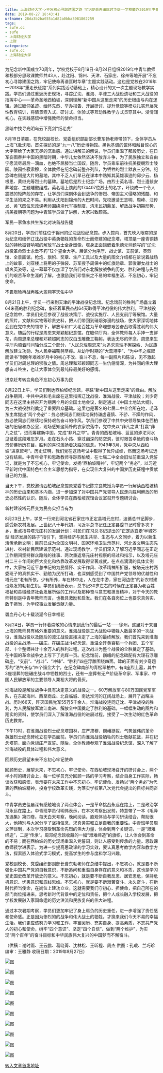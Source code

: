 ```yaml
---
title: 上海财经大学->不忘初心寻踪建国之路 牢记使命再谱匡时华章——学校举办2019年中青年骨干、思政课教师暑期现场教学实践活动 | sufe.cc
date: 2019-08-27 18:43:41
urlname: 28da3b2ba655a1d82a0bba3981862259
tags: 
- sufe.cc
- sufe
- 上海财经大学
- 上财
categories:
- sufe.cc
- 上海财经大学
---
```



为纪念新中国成立70周年，学校党校于8月19日-8月24日组织2019年中青年教师和校部分思政课教师共43人，赴沈阳、锦州、天津、石家庄、徐州等地开展“不忘初心寻踪建国之路，牢记使命再谱匡时华章”主题实践活动。这也是党校在2016年—2018年“重走长征路”系列实践活动基础上，精心设计的又一次主题现场教学实践。学员们通过重返历史现场，寻踪辽沈、淮海、平津三大战役遗址和三大战役的指挥中心——革命圣地西柏坡，深刻理解“新中国从这里走来”的历史根由与内在逻辑。通过瞻仰圣迹、缅怀先烈、举办报告、开展研讨、提升觉悟等模块扎实开展党性教育培训，将情景嵌入式、研讨式、体验式等互动性教学方式贯穿其中。浸情润初心，在实践感悟中增强教师的使命担当。

黑暗中找寻光明乌云下亮剑“纸老虎”

8月19日清晨，在党校副校长、党委组织部副部长曹东勃老师带领下，全体学员从上海飞赴沈阳，首先探访的是“九一八”历史博物馆。黑色基调的馆体和触目惊心的大字带给了大家无尽的沉重感。通过讲解员的解说，学员们重温了那段历史，在日军妄图吞并中国的黑暗时期，中华儿女依然坚决不放弃斗争，为了民族独立和自由宁愿流尽最后一滴血，也绝不屈膝当亡国奴。随后，学员乘车前往抗美援朝烈士陵园。陵园空寂肃穆，全体教师在纪念碑前整齐列队，为牺牲的烈士默哀三分钟。纪念碑右侧是大片的墓地，其中不乏人们早已在课本中熟知其英雄事迹的邱少云、杨根思、黄继光等烈士的墓碑。墓地后是烈士纪念广场，由烈士英名墙、烈士遗骸安葬地宫、主题雕塑组成。英名墙上镌刻的174407位烈士的名字，环绕成一个令人震撼的矩阵般的存在，让学员们深刻体会到战争的惨烈、帝国主义侵略的残酷、和平生活的来之不易。利用从沈阳到锦州的大巴时间，党校邀请王志明、周峰、汪传发、黄飞四位思政课老师围绕清代军事制度、清末民初鼎革、解放战争初期形势、抗美援朝等问题为中青班学员做了讲解，大家兴致颇高。

军民一家鱼水共生东北对决首战告捷

8月20日，学员们前往位于锦州的辽沈战役纪念馆。步入馆内，首先映入眼帘的是为纪念和缅怀辽沈战役中英勇牺牲的革命烈士而修建的纪念塔，塔顶是一座青铜铸就的持枪振臂呐喊的解放军战士全身塑像，塔身正面镶嵌着朱德元帅题写的“辽沈战役革命烈士永垂不朽”12个鎏金大字。展馆分为序厅、战史馆、支前馆、英烈馆、全景画馆。枪炮、旗帜、奖章、生产工具以及大量的图文介绍都在诉说着战场上的故事，刘亚楼上将用的子弹袋、苏军授予周保中的红旗勋章、郭俊卿女战士的飒爽英姿等，这一幕幕不仅加深了学员们对东北解放战争的历史、胜利进程与先烈们的艰苦革命生涯的了解，也激励我们珍惜来之不易的幸福生活，不忘初心，牢记使命。

不畏艰险再战再胜大鸾翔宇天佑中华

8月21日上午，学员一行来到天津的平津战役纪念馆。纪念馆前的胜利广场矗立着64米高的胜利纪念碑，象征着军民奋战64天取得平津战役的伟大胜利。平津战役纪念馆中，学员们先后参观了战役决策厅、战役实施厅、人民支前厅等展馆。大量的照片，文献和实物等珍贵史料，把人们带回到硝烟弥漫的战场，使大家深切地体会到在党中央的领导下，解放军和广大老百姓为革命理想艰苦奋战取得胜利的伟大意义。随后的行程是周恩来邓颖超纪念馆。在瞻仰厅内，全体教师每人手捧一支鲜花，向周恩来总理和邓颖超同志的汉白玉雕像三鞠躬，表达无尽的怀念。周恩来生平厅内顺着时间轴分成三个部分，“人民总理周恩来”为追求真理不懈探索、为民族解放建立功勋、为人民幸福鞠躬尽瘁。从幼学时期的“大鸾翔宇”、“为中华之崛起而读书”到晚年艰难岁月中的初心不改、奋斗不息，每一副照片和陈设，无不激起学员们对周总理的崇敬之情。周总理和邓颖超同志一生伉俪情深，为共同的伟大理想奋斗终生，也让大家体会到最纯粹最美好的感情。

进京赶考转变角色不忘初心万事为民

8月22日上午，学员们到达西柏坡纪念馆，寻踪“新中国从这里走来”的缘由。解放战争期间，中共中央和毛主席在这里指挥辽沈战役、淮海战役、平津战役；刘少奇同志在这里主持召开为期两个月的全国土地会议，制定通过《中国土地法大纲》，为三大战役胜利奠定了重要群众基础。这里也是著名的七届二中全会所在地，毛泽东主席提出“两个务必”：务必使同志们继续地保持谦虚谨慎、不骄、不躁的作风，务必使同志们继续地保持艰苦奋斗的作风。学员们参观了中共中央领导集体在西柏坡的旧居和办公室，现场感知这简朴的农家院落中，党中央以“非凡之谋”打赢“非凡之仗”，进而筹建新中国，完成“非凡之举”。青青的西柏坡岭、蓝蓝的滹沱河水见证着这段难忘岁月。走在石头小路、穿过幽深的防空洞，彼时艰苦卓绝的奋斗场景仿佛历历在目，胜利的喜悦激扬着决胜的信念。1949年3月，党中央从西柏坡“进京赶考”。历史证明，我们党在这场考试中取得了优异成绩，然而这场考试远没有结束。中青年骨干和思政教师寻踪西柏坡，在七届二中全会旧址前重温入党誓词，就是为了不忘初心，牢记使命，发扬“西柏坡精神”，牢记两个“务必”，以习近平新时代中国特色社会主义思想为指导，在实现伟大复兴的中国梦历史征程中贡献自己的力量。

当天下午，党校邀请西柏坡纪念馆原党委书记陈宗良教授为学员一行解读西柏坡精神的历史由来和基本内涵，进一步加深了对中国共产党领导人民走向胜利解放的历史必然性的认识。随后，全体学员在西柏坡宾馆会议室召开专题研讨会。

新村建设塔元巨变为民务实担当有为

8月23日上午，学员一行来到河北省石家庄市正定县塔元庄村，追循总书记脚步，感受新农村发展。上世纪八十年代初，习近平总书记任正定县委书记时曾多次下乡，重点指导塔元庄村的发展计划；村民们在习总书记提出的“正定适宜走‘半城郊型’经济发展的路子”指引下，坚持经济与民生共举、生态与人文同步，着力以新生活传承新文明；目前已成为全国文明村、国家环境卫生示范村、河北省文明生态先进村、农村新民居建设示范村。通过现场教学，学员们深入了解习近平同志在正定工作期间坚持群众路线的往事、两次重返塔元庄村视察的经过和指示，以及塔元庄村二三十年间的巨大变化和依靠改革发展取得显著成就。在点点滴滴的具体实例中，大家被习近平总书记的为民情怀、实干作风、改革精神所折服，被塔元庄村两委班子的真抓实干、勤勉为民所打动，也深刻感受到了中国共产党领导的优越性和塔元庄“老有所依，少有所养，车在林中走，人在花中游，家在河边住”的新农村建设焕发的勃勃生机。学员们纷纷表示，总书记30岁左右的时候在正定县为老百姓福祉和县域经济社会发展所做的工作以及那种奋斗意志和担当精神，对于今天的教师特别是中青年教师而言，也极具激励和启发。我们在各自岗位上也要求真务实、敢于担当，为学校事业发展贡献力量。

碧血丹心七十载浇灌今日幸福花

8月24日，学员一行怀着崇敬的心情来到此行的最后一站——徐州。这里对于来自上海的教师具有格外重要的意义。淮海战役是三大战役中牺牲人数最多的一次战役，淮海战役以及随后的渡江战役直接决定了上海的最终解放。我们首先来到淮海战役的主战场——碾庄。在碾庄战斗纪念馆，重温全歼黄百韬一个兵团、五个军部、十个整师共计十余万人的胜利过程。这次战斗为整个战役的全胜奠定了基础，在中国的革命战争史上写下了光辉一页。纪念馆前，巍峨的纪念碑配有大理石浮雕碑座，“支前”、“战斗”、“冲锋”、“胜利”四座浮雕围绕四面。碑的正面有刘少奇题写的“浩气长存”四个镏金大字。在纪念碑南部的青松翠柏中，有4座烈土墓，其中3座埋葬的是碾庄战斗中牺牲的烈士，还有一座葬有无产阶级革命家、军事家、中国人民解放军的主要领导人粟裕大将的骨灰。

淮海战役是解放战争中具有决定意义的战役之一。60万解放军与80万国民党军军队，在东起海州、西至商丘、北自临城、南达淮河的辽阔战场上，展开了战略决战。历时66天，歼灭国民党军55万5千余人。淮海战役连同辽沈、平津战役的胜利，为人民解放军渡江南进、解放全中国奠定了胜利的基础。一幅幅生动的图片和翔实的资料，使学员们深入了解淮海战役的进展过程，接受了一次生动的红色革命历史教育。

下午13时，在淮海战役烈士纪念塔园林，庄严肃穆、巍峨挺拔、气势雄伟的革命英雄烈士纪念碑屹立在学员面前。学员们向淮海战役牺牲的烈士敬献花篮，并在纪念塔前，面向党旗庄严宣誓。随后，全体教师参观了淮海战役纪念馆，深入了解了淮海战役的具体过程和伟大意义。

回顾历史展望未来不忘初心牢记使命

回顾历史，展望未来，不忘初心，牢记使命。在西柏坡现场召开的研讨会上，两个半小时的研讨会上，每一位学员充分回顾一路的学习考察，结合自身工作实际，畅谈收获和感悟，表示要在未来工作中不忘初心、牢记使命、发扬以“两个务必”为代表的西柏坡精神，投身学校改革实践，为落实学校第八次党代会提出的目标共同奋斗。

中青学员史佳晨深有感触地谈了两点体会，一是革命挑战永远在路上，二是政治学习永远在路上。中青班学员付明伟表示，在本次考察出发前，特意带了一本《毛泽东选集》第四卷，每天白天考察，晚间阅读，直观体验与学习研读结合，帮助很大，他特别与大家分享了坚持信念、求真务实和立足自我的重要性。中青班学员周文萍谈到，本次学习感受到革命先烈的伟大力量，体会到两个关键词，一是“艰难缔造”，二是“传承”。周邓纪念馆收藏的一幅“艰难缔造”的旗帜，让人体会到革命的不易；而在西柏坡的历史现场重温入党誓词，则让人感受到传承的力量。思政课教师裴学进表示，为进一步提高思政课的学习实效，要认真思考教学内容和教学方法，探索嵌入体验式学习模式，提高学生的参与度和学习兴趣。

党校副校长、党委组织部副部长曹东勃老师在总结中提出，不忘初心，就是要不断强化中国共产党的自我意识，不断追问和重温自身存在的意义和本质，这也是学习党史国史改革开放史的意义。不忘初心，就是要不断自我反思、居安思危，保持危机意识、忧患意识和底线思维。不忘初心，就是要不断艰苦奋斗、永久奋斗，在新时代担当使命，在岗位上建功立业。这就需要我们守初心、担使命，把自己所在的部门岗位摆进来，思考新时代背景中的定位和责任，把个人成长融入学校发展，把学校发展融入家国命运的历史洪流和民族复兴的伟大进程。

通过本次暑期考察，学员们更加牢记了身上肩负的历史重任，进一步增强了责任感和使命感。正是因为惨烈的的战争和伟大战土的牺牲，才换来我们今天不易的幸福生活。我们更应该努力学习和工作，丰富阅历、充实自身、提高素质，不忘共产党人的初心和使命，树牢“四个意识”、坚定“四个自信”、做到“两个维护”，为实现“两个百年”的奋斗目标和中华民族伟大复兴的中国梦而不懈奋斗。

（供稿：谢时雨、王云鹏、葛晓菁、沈林松、王昕程、周杰 供图：孔瑗、兰巧珍 编审：王雅静 收稿日期：2019年8月27日）



![图](http://news.sufe.edu.cn/_upload/article/images/32/bb/daac02484add98ac5ecc090ad218/90714411-dcc3-46f6-b5b1-859d7331b1dc.png)

![图](http://news.sufe.edu.cn/_upload/article/images/32/bb/daac02484add98ac5ecc090ad218/336b4f21-1fca-41ee-abcf-5622771e49b9.png)

![图](http://news.sufe.edu.cn/_upload/article/images/32/bb/daac02484add98ac5ecc090ad218/e33babb3-312f-41d2-9e6c-f35384c41d10.png)

![图](http://news.sufe.edu.cn/_upload/article/images/32/bb/daac02484add98ac5ecc090ad218/5986a92c-875c-4e34-b930-59a877257580.png)

![图](http://news.sufe.edu.cn/_upload/article/images/32/bb/daac02484add98ac5ecc090ad218/68c54536-840a-4b72-9a2d-625275a3eb00.png)

![图](http://news.sufe.edu.cn/_upload/article/images/32/bb/daac02484add98ac5ecc090ad218/771e8774-3e4e-405c-bf47-4d815308928f.png)

![图](http://news.sufe.edu.cn/_upload/article/images/32/bb/daac02484add98ac5ecc090ad218/07d04e1b-31fb-42f6-85a1-c77b453bc54f.png)

![图](http://news.sufe.edu.cn/_upload/article/images/32/bb/daac02484add98ac5ecc090ad218/6972783f-ef86-49d9-8650-562917282aa5.png)

![图](http://news.sufe.edu.cn/_upload/article/images/32/bb/daac02484add98ac5ecc090ad218/0f917f84-f08a-4d0f-817e-21911d6cbca3.png)

![图](http://news.sufe.edu.cn/_upload/article/images/32/bb/daac02484add98ac5ecc090ad218/76567ad0-5e27-4396-af0a-c14a5e5920a8.png)

[转入文章首发地址](http://news.sufe.edu.cn/dd/18/c179a122136/page.htm)